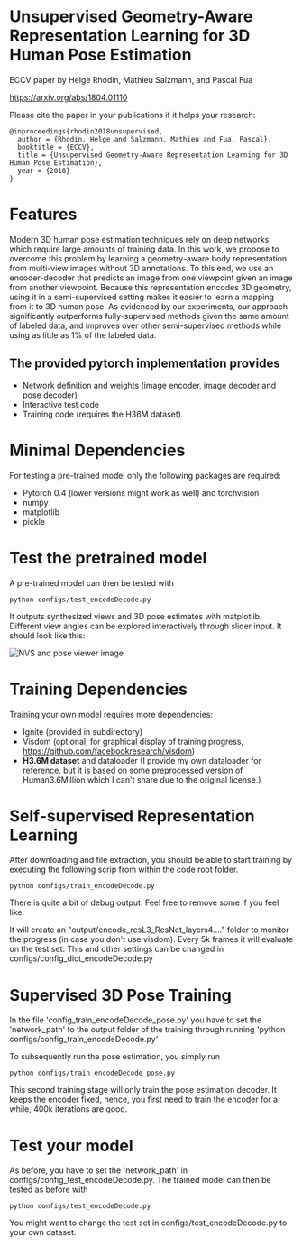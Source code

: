 Unsupervised Geometry-Aware Representation Learning for 3D Human Pose Estimation
===================

ECCV paper by Helge Rhodin, Mathieu Salzmann, and Pascal Fua

https://arxiv.org/abs/1804.01110

Please cite the paper in your publications if it helps your research:

    @inproceedings{rhodin2018unsupervised,
      author = {Rhodin, Helge and Salzmann, Mathieu and Fua, Pascal},
      booktitle = {ECCV},
      title = {Unsupervised Geometry-Aware Representation Learning for 3D  Human Pose Estimation},
      year = {2018}
    }
    
Features
===================
Modern 3D human pose estimation techniques rely on deep  networks, which require large amounts of training data. In  this work, we propose to overcome this problem by learning  a geometry-aware body representation from multi-view images without 3D annotations. To this end, we use an encoder-decoder  that predicts an image from one viewpoint given an image  from another viewpoint. Because this representation encodes 3D geometry, using it in a semi-supervised setting makes it  easier to learn a mapping from it to 3D human pose. As  evidenced by our experiments, our approach significantly  outperforms fully-supervised methods given the same amount  of labeled data, and improves over other semi-supervised  methods while using as little as 1% of the labeled data.

The provided pytorch implementation provides
-------------------

* Network definition and weights (image encoder, image decoder and pose decoder)
* Interactive test code
* Training code (requires the H36M dataset)

Minimal Dependencies
===================

For testing a pre-trained model only the following packages are required:
* Pytorch 0.4 (lower versions might work as well) and torchvision
* numpy
* matplotlib
* pickle

Test the pretrained model
=======================

A pre-trained model can then be tested with 
```
python configs/test_encodeDecode.py
```

It outputs synthesized views and 3D pose estimates with matplotlib. Different view angles can be explored interactively through slider input. It should look like this:

![NVS and pose viewer image](./example.png "NVS and pose viewer")

Training Dependencies
======================

Training your own model requires more dependencies:
* Ignite (provided in subdirectory)
* Visdom (optional, for graphical display of training progress, https://github.com/facebookresearch/visdom)
* **H3.6M dataset** and dataloader (I provide my own dataloader for reference, but it is based on some preprocessed version of Human3.6Million which I can't share due to the original license.)

Self-supervised Representation Learning 
=======================================

After downloading and file extraction, you should be able to start training by executing the following scrip from within the code root folder.
```
python configs/train_encodeDecode.py
```
There is quite a bit of debug output. Feel free to remove some if you feel like.

It will create an "output/encode_resL3_ResNet_layers4...." folder to monitor the progress (in case you don't use visdom).
Every 5k frames it will evaluate on the test set. This and other settings can be changed in configs/config_dict_encodeDecode.py

Supervised 3D Pose Training
===========================

In the file 'config_train_encodeDecode_pose.py' you have to set the 'network_path' to the output folder of the training through running 'python configs/config_train_encodeDecode.py'

To subsequently run the pose estimation, you simply run
```
python configs/train_encodeDecode_pose.py
```
This second training stage will only train the pose estimation decoder. It keeps the encoder fixed, hence, you first need to train the encoder for a while, 400k iterations are good.

Test your model
=======================

As before, you have to set the 'network_path' in configs/config_test_encodeDecode.py.
The trained model can then be tested as before with 
```
python configs/test_encodeDecode.py
```
You might want to change the test set in configs/test_encodeDecode.py to your own dataset.
